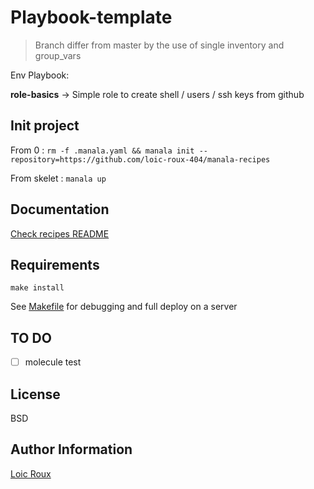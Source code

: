 # Playbook-template
> Branch differ from master by the use of single inventory and group_vars

Env Playbook: 

**role-basics** &rarr; Simple role to create shell / users / ssh keys from github

## Init project

From 0 : 
`rm -f .manala.yaml && manala init --repository=https://github.com/loic-roux-404/manala-recipes`

From skelet : `manala up`

## Documentation

[Check recipes README](https://github.com/loic-roux-404/manala-recipes/blob/master/README.md)

## Requirements

`make install` 

See [Makefile](Makefile) for debugging and full deploy on a server

## TO DO

- [ ] molecule test

## License

BSD

## Author Information

[Loic Roux](https://github.com/loic-roux-404)
